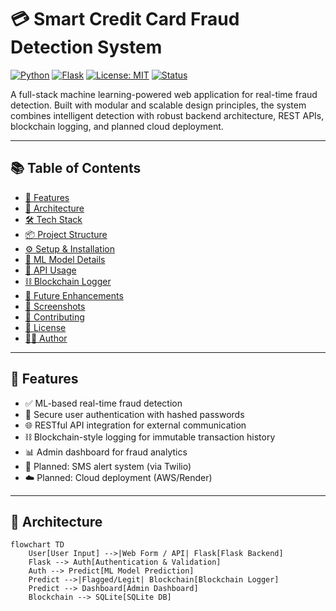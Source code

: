    # 💳 Smart Credit Card Fraud Detection System

[![Python](https://img.shields.io/badge/Python-3.8%2B-blue)](https://www.python.org/) 
[![Flask](https://img.shields.io/badge/Flask-%20v2.0-lightgrey)](https://flask.palletsprojects.com/)
[![License: MIT](https://img.shields.io/badge/License-MIT-yellow.svg)](https://opensource.org/licenses/MIT)
[![Status](https://img.shields.io/badge/Status-In_Progress-orange)]()

A full-stack machine learning-powered web application for real-time fraud detection. Built with modular and scalable design principles, the system combines intelligent detection with robust backend architecture, REST APIs, blockchain logging, and planned cloud deployment.

---

## 📚 Table of Contents

- [🎯 Features](#-features)
- [🧠 Architecture](#-architecture)
- [🛠 Tech Stack](#-tech-stack)
- [📦 Project Structure](#-project-structure)
- [⚙️ Setup & Installation](#️-setup--installation)
- [🧪 ML Model Details](#-ml-model-details)
- [📡 API Usage](#-api-usage)
- [⛓ Blockchain Logger](#-blockchain-logger)
- [🚀 Future Enhancements](#-future-enhancements)
- [📸 Screenshots](#-screenshots)
- [🤝 Contributing](#-contributing)
- [📄 License](#-license)
- [👨‍💻 Author](#-author)

---

## 🎯 Features

- ✅ ML-based real-time fraud detection
- 🔐 Secure user authentication with hashed passwords
- 🌐 RESTful API integration for external communication
- ⛓ Blockchain-style logging for immutable transaction history
- 📊 Admin dashboard for fraud analytics
- 🔔 Planned: SMS alert system (via Twilio)
- ☁️ Planned: Cloud deployment (AWS/Render)

---

## 🧠 Architecture

```mermaid
flowchart TD
    User[User Input] -->|Web Form / API| Flask[Flask Backend]
    Flask --> Auth[Authentication & Validation]
    Auth --> Predict[ML Model Prediction]
    Predict -->|Flagged/Legit| Blockchain[Blockchain Logger]
    Predict --> Dashboard[Admin Dashboard]
    Blockchain --> SQLite[SQLite DB]
